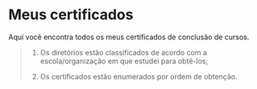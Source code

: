 # Meus certificados

Aqui você encontra todos os meus certificados de conclusão de cursos.

> 1. Os diretórios estão classificados de acordo com a escola/organização em que estudei para obtê-los;
> 
> 2. Os certificados estão enumerados por ordem de obtenção.
